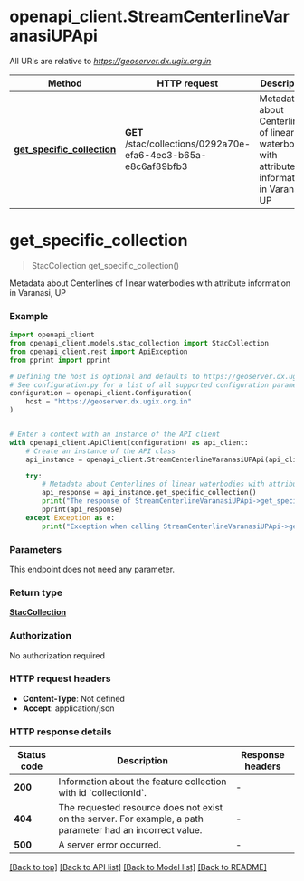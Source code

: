 # openapi_client.StreamCenterlineVaranasiUPApi

All URIs are relative to *https://geoserver.dx.ugix.org.in*

Method | HTTP request | Description
------------- | ------------- | -------------
[**get_specific_collection**](StreamCenterlineVaranasiUPApi.md#get_specific_collection) | **GET** /stac/collections/0292a70e-efa6-4ec3-b65a-e8c6af89bfb3 | Metadata about Centerlines of linear waterbodies with attribute information in Varanasi, UP


# **get_specific_collection**
> StacCollection get_specific_collection()

Metadata about Centerlines of linear waterbodies with attribute information in Varanasi, UP

### Example


```python
import openapi_client
from openapi_client.models.stac_collection import StacCollection
from openapi_client.rest import ApiException
from pprint import pprint

# Defining the host is optional and defaults to https://geoserver.dx.ugix.org.in
# See configuration.py for a list of all supported configuration parameters.
configuration = openapi_client.Configuration(
    host = "https://geoserver.dx.ugix.org.in"
)


# Enter a context with an instance of the API client
with openapi_client.ApiClient(configuration) as api_client:
    # Create an instance of the API class
    api_instance = openapi_client.StreamCenterlineVaranasiUPApi(api_client)

    try:
        # Metadata about Centerlines of linear waterbodies with attribute information in Varanasi, UP
        api_response = api_instance.get_specific_collection()
        print("The response of StreamCenterlineVaranasiUPApi->get_specific_collection:\n")
        pprint(api_response)
    except Exception as e:
        print("Exception when calling StreamCenterlineVaranasiUPApi->get_specific_collection: %s\n" % e)
```



### Parameters

This endpoint does not need any parameter.

### Return type

[**StacCollection**](StacCollection.md)

### Authorization

No authorization required

### HTTP request headers

 - **Content-Type**: Not defined
 - **Accept**: application/json

### HTTP response details

| Status code | Description | Response headers |
|-------------|-------------|------------------|
**200** | Information about the feature collection with id &#x60;collectionId&#x60;. |  -  |
**404** | The requested resource does not exist on the server. For example, a path parameter had an incorrect value. |  -  |
**500** | A server error occurred. |  -  |

[[Back to top]](#) [[Back to API list]](../README.md#documentation-for-api-endpoints) [[Back to Model list]](../README.md#documentation-for-models) [[Back to README]](../README.md)

